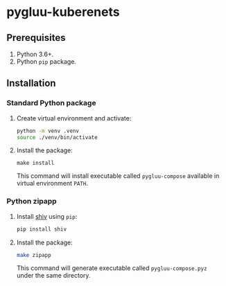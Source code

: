 # pygluu-kuberenets

## Prerequisites

1.  Python 3.6+.
1.  Python `pip` package.

## Installation

### Standard Python package

1.  Create virtual environment and activate:

    ```sh
    python -m venv .venv
    source ./venv/bin/activate
    ```

1.  Install the package:

    ```
    make install
    ```

    This command will install executable called `pygluu-compose` available in virtual environment `PATH`.

### Python zipapp

1.  Install [shiv](https://shiv.readthedocs.io/) using `pip`:

    ```sh
    pip install shiv
    ```

1.  Install the package:

    ```sh
    make zipapp
    ```

    This command will generate executable called `pygluu-compose.pyz` under the same directory.
